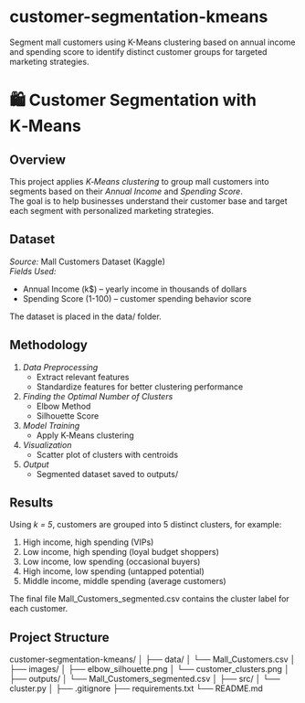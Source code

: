 # customer-segmentation-kmeans
Segment mall customers using K-Means clustering based on annual income and spending score to identify distinct customer groups for targeted marketing strategies.
# 🛍 Customer Segmentation with K‑Means

## Overview
This project applies *K‑Means clustering* to group mall customers into segments based on their *Annual Income* and *Spending Score*.  
The goal is to help businesses understand their customer base and target each segment with personalized marketing strategies.

## Dataset
*Source:* Mall Customers Dataset (Kaggle)  
*Fields Used:*
- Annual Income (k$) – yearly income in thousands of dollars
- Spending Score (1-100) – customer spending behavior score

The dataset is placed in the data/ folder.

## Methodology
1. *Data Preprocessing*
   - Extract relevant features
   - Standardize features for better clustering performance
2. *Finding the Optimal Number of Clusters*
   - Elbow Method
   - Silhouette Score
3. *Model Training*
   - Apply K‑Means clustering
4. *Visualization*
   - Scatter plot of clusters with centroids
5. *Output*
   - Segmented dataset saved to outputs/

## Results
Using *k = 5*, customers are grouped into 5 distinct clusters, for example:
1. High income, high spending (VIPs)
2. Low income, high spending (loyal budget shoppers)
3. Low income, low spending (occasional buyers)
4. High income, low spending (untapped potential)
5. Middle income, middle spending (average customers)

The final file Mall_Customers_segmented.csv contains the cluster label for each customer.

## Project Structure
customer-segmentation-kmeans/
│
├── data/
│   └── Mall_Customers.csv
│
├── images/
│   ├── elbow_silhouette.png
│   └── customer_clusters.png
│
├── outputs/
│   └── Mall_Customers_segmented.csv
│
├── src/
│   └── cluster.py
│
├── .gitignore
├── requirements.txt
└── README.md




